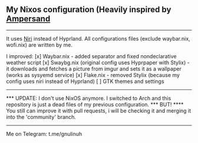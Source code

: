## My Nixos configuration (Heavily inspired by [Ampersand](https://github.com/Andrey0189)
---------------
It uses [Niri](https://github.com/YaLTeR/niri) instead of Hyprland.
All configurations files (exclude waybar.nix, wofi.nix) are written by me.


I improved:
[x] Waybar.nix - added separator and fixed nondeclarative weather script
[x] Swaybg.nix (original config uses Hyprpaper with Stylix) - it downloads and fetches a picture from imgur and sets it as a wallpaper (works as sysyemd service)
[x] Flake.nix - removed Stylix (because my config uses niri instead of Hyprland)
[ ] GTK themes and settings

---------------
*** UPDATE: I don't use NixOS anymore. I switched to Arch and this repository is just a dead files of my previous configuration.
*** BUT!
**** You still can improve it with pull requests, i will be checking it and merging it into the 'community' branch.

---------------
Me on Telegram: t.me/gnulinuh
